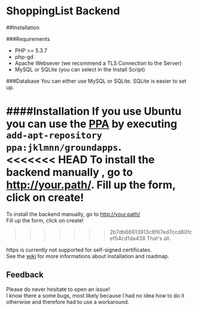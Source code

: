 # ShoppingList Backend

##Installation

###Requirements
* PHP >= 5.3.7
* php-gd
* Apache Websever (we recommend a TLS Connection to the Server)
* MySQL or SQLite (you can select in the Install Script)

###Database
You can either use MySQL or SQLite. SQLite is easier to set up.

####Installation
If you use Ubuntu you can use the [PPA](https://launchpad.net/~jklmnn/+archive/ubuntu/groundapps) by executing `add-apt-repository ppa:jklmnn/groundapps`.  
<<<<<<< HEAD
To install the backend manually , go to http://your.path/.
Fill up the form, click on create!
=======
To install the backend manually, go to http://your.path/  
Fill up the form, click on create!  
>>>>>>> 2b7db66613913c8f67ed7ccd80fcef54cd1da438
That's all.

https is currently not supported for self-signed certificates.  
See the [wiki](https://github.com/GroundApps/ShoppingList/wiki) for more informations about installation and roadmap.

## Feedback
Please do never hesitate to open an issue!<br>
I know there a some bugs, most likely because I had no idea how to do it otherwise and therefore had to use a workaround.
